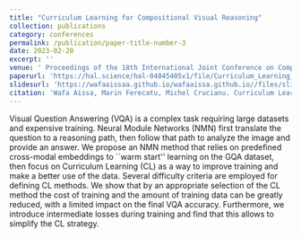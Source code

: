 ```yaml
---
title: "Curriculum Learning for Compositional Visual Reasoning"
collection: publications
category: conferences
permalink: /publication/paper-title-number-3
date: 2023-02-20
excerpt: ''
venue: ' Proceedings of the 18th International Joint Conference on Computer Vision, Imaging and Computer Graphics Theory and Applications - Volume 5: VISAPP, Feb 2023, Lisbon, Portugal.'
paperurl: 'https://hal.science/hal-04045405v1/file/Curriculum_Learning_for_Compositional_Visual_Reasoning.pdf'
slidesurl: 'https://wafaaissaa.github.io/wafaaissa.github.io//files/slides_VISAPP_CL.pdf'
citation: 'Wafa Aissa, Marin Ferecatu, Michel Crucianu. Curriculum Learning for Compositional Visual Reasoning. Proceedings of the 18th International Joint Conference on Computer Vision, Imaging and Computer Graphics Theory and Applications - Volume 5: VISAPP, Feb 2023, Lisbon, Portugal'
---
```


Visual Question Answering (VQA) is a complex task requiring large datasets and expensive training. 
Neural Module Networks (NMN) first translate the question to a reasoning path, then follow that path to analyze the image and provide an answer. We propose an NMN method that relies on predefined cross-modal embeddings to ``warm start'' learning on the GQA dataset, then focus on Curriculum Learning (CL) as a way to improve training and make a better use of the data. 
Several difficulty criteria are employed for defining CL methods. We show that by an appropriate selection of the CL method the cost of training and the amount of training data can be greatly reduced, with a limited impact on the final VQA accuracy. Furthermore, we introduce intermediate losses during training and find that this allows to simplify the CL strategy.
